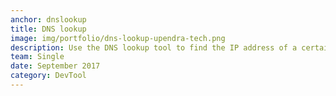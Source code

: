 ```yaml
---
anchor: dnslookup
title: DNS lookup
image: img/portfolio/dns-lookup-upendra-tech.png
description: Use the DNS lookup tool to find the IP address of a certain domain name. The results will include the IP addresses in the DNS records received from the name servers, like A, MX, NS, SOA, and TXT.Source code is deployed on <a href="https://dns-lookup.upendra.tech/">dns-lookup.upendra.tech</a>.
team: Single
date: September 2017
category: DevTool
---
```

